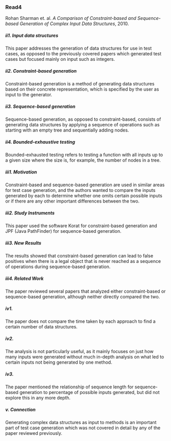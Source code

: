 ### Read4

Rohan Sharman et. al. *A Comparison of Constraint-based and Sequence-based Generation of Complex Input Data Structures*, 2010.

##### ii1. *Input data structures*
This paper addresses the generation of data structures for use in test cases, as opposed to the previously covered papers which generated test cases but focused mainly on input such as integers.

##### ii2. *Constraint-based generation*
Constraint-based generation is a method of generating data structures based on their concrete representation, which is specified by the user as input to the generator.

##### ii3. *Sequence-based generation*
Sequence-based generation, as opposed to constraint-based, consists of generating data structures by applying a sequence of operations such as starting with an empty tree and sequentially adding nodes.

##### ii4. *Bounded-exhaustive testing*
Bounded-exhausted testing refers to testing a function with all inputs up to a given size where the size is, for example, the number of nodes in a tree.

##### iii1. Motivation
Constraint-based and sequence-based generation are used in similar areas for test case generation, and the authors wanted to compare the inputs generated by each to determine whether one omits certain possible inputs or if there are any other important differences between the two.

##### iii2. Study Instruments
This paper used the software Korat for constraint-based generation and JPF (Java PathFinder) for sequence-based generation.

##### iii3. New Results
The results showed that constraint-based generation can lead to false positives when there is a legal object that is never reached as a sequence of operations during sequence-based generation.

##### iii4. Related Work
The paper reviewed several papers that analyzed either constraint-based or sequence-based generation, although neither directly compared the two.

##### iv1.
The paper does not compare the time taken by each approach to find a certain number of data structures.

##### iv2.
The analysis is not particularly useful, as it mainly focuses on just how many inputs were generated without much in-depth analysis on what led to certain inputs not being generated by one method.

##### iv3.
The paper mentioned the relationship of sequence length for sequence-based generation to percentage of possible inputs generated, but did not explore this in any more depth.

##### v. Connection
Generating complex data structures as input to methods is an important part of test case generation which was not covered in detail by any of the paper reviewed previously.
